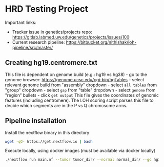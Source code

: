 # HRD Testing Project

Important links:
 - Tracker issue in genetics/projects repo: https://gitlab.labmed.uw.edu/genetics/projects/issues/100
 - Current research pipeline: https://bitbucket.org/nithishak/loh-pipeline/src/master/

## Creating hg19.centromere.txt
This file is dependent on genome build (e.g.: hg19 vs hg38)
    - go to the genome browser: https://genome.ucsc.edu/cgi-bin/hgTables
    - select relevant genome build from "assembly" dropdown
    - select `all tables` from "group" dropdown
    - select `gap` from "table" dropdown
    - select `genome` from "region" bullets
    - click `get output`
This file gives the coordinates of genomic features (including centromere).
The LOH scoring script parses this file to decide which segments are in the P vs Q chromosome arms.

## Pipeline installation

Install the nextflow binary in this directory
  
```bash
wget -qO- https://get.nextflow.io | bash
```
  
Execute locally, using docker images (must be available via docker locally)
  
```bash
./nextflow run main.nf --tumor tumor_dir/ --normal normal_dir/ --gc hg19.wig --cen hg19.centromere.txt -profile docker
```
